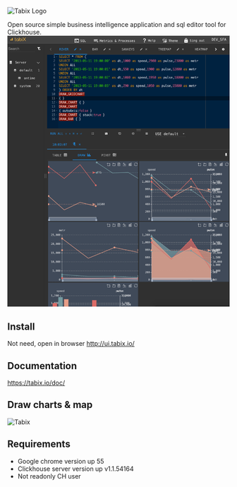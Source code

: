 ![Tabix Logo](http://ui.tabix.io/assets/images/logotabix.png)


Open source simple business intelligence application and sql editor tool for Clickhouse.
![Tabix](media/fullsceen.png)


## Install

Not need, open in browser http://ui.tabix.io/



## Documentation

https://tabix.io/doc/


## Draw charts & map

![Tabix](https://tabix.io/anime/draws.gif)


## Requirements

* Google chrome version up 55
* Clickhouse server version up v1.1.54164
* Not readonly CH user

